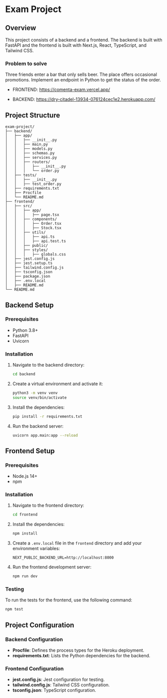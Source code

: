 
# Exam Project

## Overview

This project consists of a backend and a frontend. The backend is built with FastAPI and the frontend is built with Next.js, React, TypeScript, and Tailwind CSS.

### Problem to solve
Three friends enter a bar that only sells beer. The place offers occasional promotions.
Implement an endpoint in Python to get the status of the order.

* FRONTEND: https://comenta-exam.vercel.app/

* BACKEND: https://dry-citadel-13934-076124cec1e2.herokuapp.com/


## Project Structure

```
exam-project/
├── backend/
│   ├── app/
│   │   ├── __init__.py
│   │   ├── main.py
│   │   ├── models.py
│   │   ├── schemas.py
│   │   ├── services.py
│   │   ├── routers/
│   │   │   ├── __init__.py
│   │   │   └── order.py
│   ├── tests/
│   │   ├── __init__.py
│   │   ├── test_order.py
│   ├── requirements.txt
│   ├── Procfile
│   └── README.md
├── frontend/
│   ├── src/
│   │   ├── app/
│   │   │   ├── page.tsx
│   │   ├── components/
│   │   │   ├── Order.tsx
│   │   │   ├── Stock.tsx
│   │   ├── utils/
│   │   │   ├── api.ts
│   │   │   ├── api.test.ts
│   │   ├── public/
│   │   ├── styles/
│   │   │   ├── globals.css
│   ├── jest.config.js
│   ├── jest.setup.ts
│   ├── tailwind.config.js
│   ├── tsconfig.json
│   ├── package.json
│   ├── .env.local
│   ├── README.md
└── README.md
```

## Backend Setup

### Prerequisites

- Python 3.8+
- FastAPI
- Uvicorn

### Installation

1. Navigate to the backend directory:

   ```bash
   cd backend
   ```

2. Create a virtual environment and activate it:

   ```bash
   python3 -m venv venv
   source venv/bin/activate
   ```

3. Install the dependencies:

   ```bash
   pip install -r requirements.txt
   ```

4. Run the backend server:

   ```bash
   uvicorn app.main:app --reload
   ```

## Frontend Setup

### Prerequisites

- Node.js 14+
- npm

### Installation

1. Navigate to the frontend directory:

   ```bash
   cd frontend
   ```

2. Install the dependencies:

   ```bash
   npm install
   ```

3. Create a `.env.local` file in the `frontend` directory and add your environment variables:

   ```env
   NEXT_PUBLIC_BACKEND_URL=http://localhost:8000
   ```

4. Run the frontend development server:

   ```bash
   npm run dev
   ```

### Testing

To run the tests for the frontend, use the following command:

```bash
npm test
```

## Project Configuration

### Backend Configuration

- **Procfile**: Defines the process types for the Heroku deployment.
- **requirements.txt**: Lists the Python dependencies for the backend.

### Frontend Configuration

- **jest.config.js**: Jest configuration for testing.
- **tailwind.config.js**: Tailwind CSS configuration.
- **tsconfig.json**: TypeScript configuration.
